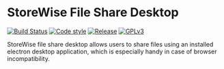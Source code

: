 # StoreWise File Share Desktop
[![Build Status](https://travis-ci.org/storewise/file-share-desktop.svg?branch=master)](https://travis-ci.org/storewise/file-share-desktop)
[![Code style](https://img.shields.io/badge/code%20style-airbnb-brightgreen.svg)](https://github.com/airbnb/javascript)
[![Release](https://img.shields.io/badge/release-0.4.2-brightgreen.svg)](https://github.com/storewise/file-share-desktop/releases/tag/v0.4.2)
[![GPLv3](https://img.shields.io/badge/license-GPLv3-blue.svg)](https://www.gnu.org/copyleft/gpl.html)

StoreWise file share desktop allows users to share files using an installed electron desktop application, which is especially handy in case of browser incompatibility.
